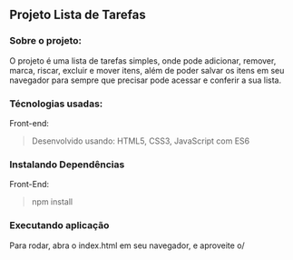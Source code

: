 ## Projeto Lista de Tarefas

### Sobre o projeto:

O projeto é uma lista de tarefas simples, onde pode adicionar, remover, marca, riscar, excluir e mover itens, além de poder salvar os itens em seu navegador para sempre que precisar pode acessar e conferir a sua lista.

### Técnologias usadas:

Front-end:

>Desenvolvido usando: HTML5, CSS3, JavaScript com ES6

### Instalando Dependências

Front-End:

>npm install

### Executando aplicação

Para rodar, abra o index.html em seu navegador, e aproveite o/